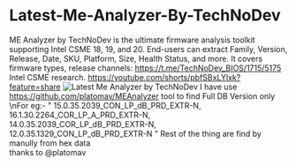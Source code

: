 # Latest-Me-Analyzer-By-TechNoDev
ME Analyzer by TechNoDev is the ultimate firmware analysis toolkit supporting Intel CSME 18, 19, and 20. End-users can extract Family, Version, Release, Date, SKU, Platform, Size, Health Status, and more. It covers firmware types, release channels: https://t.me/TechNoDev_BIOS/1715/5175  Intel CSME research. https://youtube.com/shorts/pbfSBxLYlxk?feature=share
![Latest Me Analyzer by TechNoDev](https://github.com/user-attachments/assets/d5a90d3f-99f3-4803-b5e7-82c251151263)
I have use https://github.com/platomav/MEAnalyzer tool to find Full DB Version  only
\nFor eg:- 
"
15.0.35.2039_CON_LP_dB_PRD_EXTR-N,
16.1.30.2264_COR_LP_A_PRD_EXTR-N,
14.0.35.2039_COR_LP_dB_PRD_EXTR-N,
12.0.35.1329_CON_LP_dB_PRD_EXTR-N
"
Rest of the thing are find by manully from hex data  
thanks to @platomav
